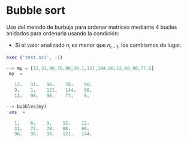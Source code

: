 # Bubble sort

Uso del metodo de burbuja para ordenar matrices mediante 4 bucles anidados para ordenarla usando la condición: 

- Si el valor analizado $n_i$ es menor que $n_{i-1}$, los cambiamos de lugar.

```Octave
exec ('test.sci', -1)

--> my = [12,31,98,78,90;09,1,121,144,88;12,98,98,77,6]
 my  =

   12.   31.   98.    78.    90.
   9.    1.    121.   144.   88.
   12.   98.   98.    77.    6.

--> bubbles(my)
 ans  =

   1.    6.    9.    12.    12.
   31.   77.   78.   88.    90.
   98.   98.   98.   121.   144.
```

